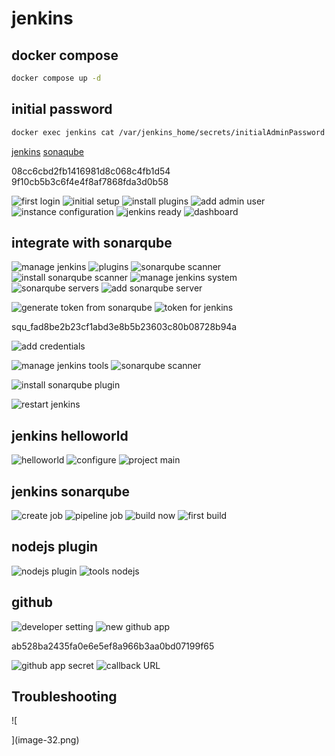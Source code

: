 # jenkins

## docker compose

```sh
docker compose up -d
```

## initial password

```sh
docker exec jenkins cat /var/jenkins_home/secrets/initialAdminPassword
```

[jenkins](http://tour-dev.mau-sailfin.ts.net:58080)
[sonaqube](http://tour-dev.mau-sailfin.ts.net:9000)

08cc6cbd2fb1416981d8c068c4fb1d54
9f10cb5b3c6f4e4f8af7868fda3d0b58

![first login](image.png)
![initial setup](image-1.png)
![install plugins](image-2.png)
![add admin user](image-3.png)
![instance configuration](image-4.png)
![jenkins ready](image-5.png)
![dashboard](image-6.png)

## integrate with sonarqube

![manage jenkins](image-13.png)
![plugins](image-7.png)
![sonarqube scanner](image-14.png)
![install sonarqube scanner](image-15.png)
![manage jenkins system](image-16.png)
![sonarqube servers](image-17.png)
![add sonarqube server](image-18.png)

![generate token from sonarqube](image-19.png)
![token for jenkins](image-20.png)

squ_fad8be2b23cf1abd3e8b5b23603c80b08728b94a

![add credentials](image-21.png)

![manage jenkins tools](image-22.png)
![sonarqube scanner](image-23.png)

![install sonarqube plugin](image-8.png)

![restart jenkins](image-9.png)

## jenkins helloworld

![helloworld](image-10.png)
![configure](image-11.png)
![project main](image-12.png)

## jenkins sonarqube

![create job](image-24.png)
![pipeline job](image-25.png)
![build now](image-26.png)
![first build](image-27.png)

## nodejs plugin

![nodejs plugin](image-33.png)
![tools nodejs](image-34.png)

## github

![developer setting](image-28.png)
![new github app](image-29.png)

ab528ba2435fa0e6e5ef8a966b3aa0bd07199f65

![github app secret](image-30.png)
![callback URL](image-31.png)


## Troubleshooting

![
  
](image-32.png)